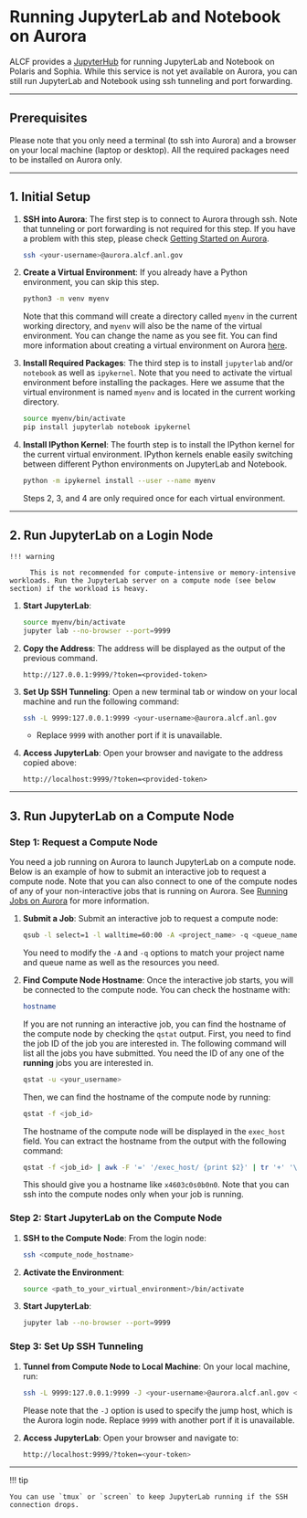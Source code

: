 # Running JupyterLab and Notebook on Aurora

ALCF provides a [JupyterHub](https://jupyter.alcf.anl.gov/) for running JupyterLab and Notebook on Polaris and Sophia. While this service is not yet available on Aurora, you can still run JupyterLab and Notebook using ssh tunneling and port forwarding.

---

## Prerequisites
Please note that you only need a terminal (to ssh into Aurora) and a browser on your local machine (laptop or desktop). All the required packages need to be installed on Aurora only.

---

## 1. Initial Setup
1. **SSH into Aurora**:
   The first step is to connect to Aurora through ssh. Note that tunneling or port forwarding is not required for this step.
   If you have a problem with this step, please check [Getting Started on Aurora](../getting-started-on-aurora.md).
   ```bash
   ssh <your-username>@aurora.alcf.anl.gov
   ```

2. **Create a Virtual Environment**:
   If you already have a Python environment, you can skip this step.
   ```bash
   python3 -m venv myenv
   ```
   Note that this command will create a directory called `myenv` in the current working directory, and `myenv` will also be the name of the virtual environment. You can change the name as you see fit.
   You can find more information about creating a virtual environment on Aurora [here](./python.md).

3. **Install Required Packages**:
   The third step is to install `jupyterlab` and/or `notebook` as well as `ipykernel`.
   Note that you need to activate the virtual environment before installing the packages. Here we assume that the virtual environment is named `myenv` and is located in the current working directory.
   ```bash
   source myenv/bin/activate
   pip install jupyterlab notebook ipykernel
   ```
4. **Install IPython Kernel**:
   The fourth step is to install the IPython kernel for the current virtual environment. IPython kernels enable easily switching between different Python environments on JupyterLab and Notebook.
   ```bash
   python -m ipykernel install --user --name myenv
   ```
   Steps 2, 3, and 4 are only required once for each virtual environment.
---

## 2. Run JupyterLab on a Login Node 

    !!! warning
    
         This is not recommended for compute-intensive or memory-intensive workloads. Run the JupyterLab server on a compute node (see below section) if the workload is heavy.

1. **Start JupyterLab**:
   ```bash
   source myenv/bin/activate
   jupyter lab --no-browser --port=9999
   ```
2. **Copy the Address**:
   The address will be displayed as the output of the previous command.
   ```
   http://127.0.0.1:9999/?token=<provided-token>
   ```

3. **Set Up SSH Tunneling**:
   Open a new terminal tab or window on your local machine and run the following command:
   ```bash
   ssh -L 9999:127.0.0.1:9999 <your-username>@aurora.alcf.anl.gov
   ```
   - Replace `9999` with another port if it is unavailable.

4. **Access JupyterLab**:
   Open your browser and navigate to the address copied above:
   ```
   http://localhost:9999/?token=<provided-token>
   ```

---

## 3. Run JupyterLab on a Compute Node

### Step 1: Request a Compute Node
You need a job running on Aurora to launch JupyterLab on a compute node. Below is an example of how to submit an interactive job to request a compute node. Note that you can also connect to one of the compute nodes of any of your non-interactive jobs that is running on Aurora. See [Running Jobs on Aurora](../running-jobs-aurora.md) for more information.

1. **Submit a Job**:
   Submit an interactive job to request a compute node:
   ```bash
   qsub -l select=1 -l walltime=60:00 -A <project_name> -q <queue_name> -I
   ```
   You need to modify the `-A` and `-q` options to match your project name and queue name as well as the resources you need.

2. **Find Compute Node Hostname**:
   Once the interactive job starts, you will be connected to the compute node. You can check the hostname with:
   ```bash
   hostname
   ```
   If you are not running an interactive job, you can find the hostname of the compute node by checking the `qstat` output.
   First, you need to find the job ID of the job you are interested in. The following command will list all the jobs you have submitted. You need the ID of any one of the **running** jobs you are interested in.
   ```bash
   qstat -u <your_username>
   ```
   Then, we can find the hostname of the compute node by running:
   ```bash
   qstat -f <job_id>
   ```
   The hostname of the compute node will be displayed in the `exec_host` field. You can extract the hostname from the output with the following command:
   ```bash
   qstat -f <job_id> | awk -F '=' '/exec_host/ {print $2}' | tr '+' '\n' | cut -d '/' -f 1
   ```
   This should give you a hostname like `x4603c0s0b0n0`. Note that you can ssh into the compute nodes only when your job is running.

### Step 2: Start JupyterLab on the Compute Node
1. **SSH to the Compute Node**:
   From the login node:
   ```bash
   ssh <compute_node_hostname>
   ```
2. **Activate the Environment**:
   ```bash
   source <path_to_your_virtual_environment>/bin/activate
   ```
3. **Start JupyterLab**:
   ```bash
   jupyter lab --no-browser --port=9999
   ```

### Step 3: Set Up SSH Tunneling
1. **Tunnel from Compute Node to Local Machine**:
   On your local machine, run:
   ```bash
   ssh -L 9999:127.0.0.1:9999 -J <your-username>@aurora.alcf.anl.gov <your-username>@<compute_node_hostname>
   ```
   Please note that the `-J` option is used to specify the jump host, which is the Aurora login node.
   Replace `9999` with another port if it is unavailable.

2. **Access JupyterLab**:
   Open your browser and navigate to:
   ```bash
   http://localhost:9999/?token=<your-token>
   ```

---

!!! tip

    You can use `tmux` or `screen` to keep JupyterLab running if the SSH connection drops.


